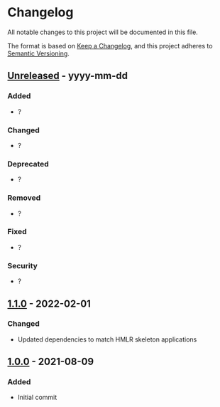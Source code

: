 # Changelog

All notable changes to this project will be documented in this file.

The format is based on [Keep a Changelog](https://keepachangelog.com/en/1.0.0/),
and this project adheres to [Semantic Versioning](https://semver.org/spec/v2.0.0.html).

## [Unreleased] - yyyy-mm-dd

### Added

- ?

### Changed

- ?

### Deprecated

- ?

### Removed

- ?

### Fixed

- ?

### Security

- ?

## [1.1.0] - 2022-02-01

### Changed

- Updated dependencies to match HMLR skeleton applications

## [1.0.0] - 2021-08-09

### Added

- Initial commit

[Unreleased]: https://github.com/LandRegistry/eslint-config/compare/v1.1.0...develop
[1.1.0]: https://github.com/LandRegistry/eslint-config/compare/v1.0.0...v1.1.0
[1.0.0]: https://github.com/LandRegistry/eslint-config/releases/tag/v1.0.0
